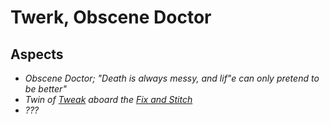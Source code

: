 # Twerk, Obscene Doctor

## Aspects
* *Obscene Doctor; "Death is always messy, and lif"e can only pretend to be better"*
* *Twin of [Tweak](Tweak.md) aboard the [Fix and Stitch](../Factions/FixAndStitch.md)*
* *???*